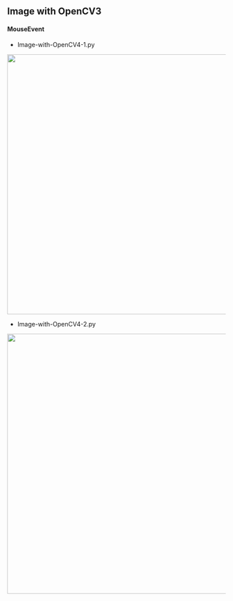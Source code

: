 ## Image with OpenCV3

#### MouseEvent

* Image-with-OpenCV4-1.py

<img width=600 src="https://user-images.githubusercontent.com/44635266/62771072-4fbc8280-bad7-11e9-88ac-4fdba0f52660.png">

* Image-with-OpenCV4-2.py

<img width=600 src="https://user-images.githubusercontent.com/44635266/62771514-5a2b4c00-bad8-11e9-949e-1fd03aa5e6ed.png">